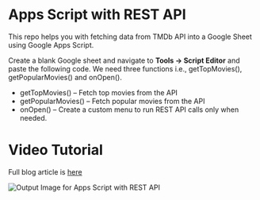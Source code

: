 # Apps Script with REST API

This repo helps you with fetching data from TMDb API into a Google Sheet using Google Apps Script.

Create a blank Google sheet and navigate to **Tools -> Script Editor** and paste the following code. We need three functions i.e., getTopMovies(), getPopularMovies() and onOpen().

* getTopMovies() – Fetch top movies from the API
* getPopularMovies() – Fetch popular movies from the API
* onOpen() – Create a custom menu to run REST API calls only when needed.


# Video Tutorial

Full blog article is [here](https://log.harishkotra.me/apps-script-rest-apis-google-sheets-glide-apps.html/)

![Output Image for Apps Script with REST API](https://log.harishkotra.me/wp-content/uploads/2020/07/image.png)
